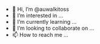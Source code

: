 - 👋 Hi, I’m @auwalkitoss
- 👀 I’m interested in ...
- 🌱 I’m currently learning ...
- 💞️ I’m looking to collaborate on ...
- 📫 How to reach me ...

<!---
auwalkitoss/auwalkitoss is a ✨ special ✨ repository because its `README.md` (this file) appears on your GitHub profile.
You can click the Preview link to take a look at your changes.
--->
